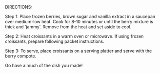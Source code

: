 DIRECTIONS:

Step 1: Place frozen berries, brown sugar and vanilla extract in a saucepan over medium-low heat. Cook for 8-10 minutes or until the berry mixture is thick and 'jammy'. Remove from the heat and set aside to cool.

Step 2: Heat croissants in a warm oven or microwave. If using frozen croissants, prepare following packet instructions.

Step 3: To serve, place croissants on a serving platter and serve with the berry compote.
  
  Go have a much of the dish you made!
 